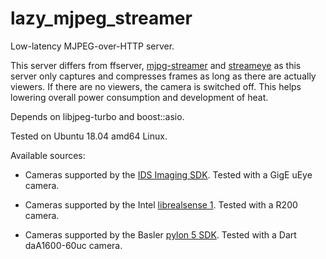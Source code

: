 # lazy_mjpeg_streamer

Low-latency MJPEG-over-HTTP server.

This server differs from ffserver, [mjpg-streamer](https://github.com/jacksonliam/mjpg-streamer) and [streameye](https://github.com/ccrisan/streameye) as this server only captures and compresses frames as long as there are actually viewers. If there are no viewers, the camera is switched off. This helps lowering overall power consumption and development of heat.

Depends on libjpeg-turbo and boost::asio.

Tested on Ubuntu 18.04 amd64 Linux.

Available sources:

* Cameras supported by the [IDS Imaging SDK](https://de.ids-imaging.com/download-ueye-lin64.html).
  Tested with a GigE uEye camera.

* Cameras supported by the Intel [librealsense 1](https://github.com/IntelRealSense/librealsense/tree/v1.12.1).
  Tested with a R200 camera.

* Cameras supported by the Basler [pylon 5 SDK](https://www.baslerweb.com/en/sales-support/downloads/software-downloads/).
  Tested with a Dart daA1600-60uc camera.
